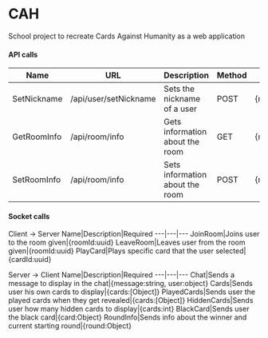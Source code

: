 # CAH
School project to recreate Cards Against Humanity as a web application

#### API calls

Name|URL|Description|Method|Required
---|---|---|---|---
SetNickname|/api/user/setNickname|Sets the nickname of a user|POST|{nickname:string}
GetRoomInfo|/api/room/info|Gets information about the room|GET|{roomId:uuid}
SetRoomInfo|/api/room/info|Sets information about the room|POST|{roomId:uuid}


#### Socket calls

Client -> Server
Name|Description|Required
---|---|---
JoinRoom|Joins user to the room given|{roomId:uuid}
LeaveRoom|Leaves user from the room given|{roomId:uuid}
PlayCard|Plays specific card that the user selected|{cardId:uuid}


Server -> Client
Name|Description|Required
---|---|---
Chat|Sends a message to display in the chat|{message:string, user:object}
Cards|Sends user his own cards to display|{cards:[Object]}
PlayedCards|Sends user the played cards when they get revealed|{cards:[Object]}
HiddenCards|Sends user how many hidden cards to display|{cards:int}
BlackCard|Sends user the black card|{card:Object}
RoundInfo|Sends info about the winner and current starting round|{round:Object}